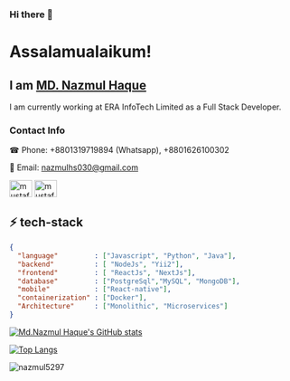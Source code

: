 ### Hi there 👋

<!--
**mashru020/mashru020** is a ✨ _special_ ✨ repository because its `README.md` (this file) appears on your GitHub profile.

Here are some ideas to get you started:

- 🔭 I’m currently working on ...
- 🌱 I’m currently learning ...
- 👯 I’m looking to collaborate on ...
- 🤔 I’m looking for help with ...
- 💬 Ask me about ...
- 📫 How to reach me: ...
- 😄 Pronouns: ...
- ⚡ Fun fact: ...
-->
# Assalamualaikum! 

## I am <a href="https://nazmul5297.github.io/ProtFolio/">MD. Nazmul Haque</a>

I am currently working at ERA InfoTech Limited as a Full Stack Developer.

<h3 align="left">Contact Info</h3>
☎ Phone: +8801319719894 (Whatsapp), +8801626100302

📨 Email: nazmulhs030@gmail.com
<p align="left">

<a href="https://www.linkedin.com/in/nazmul-haque-3530901b8/" target="blank"><img align="center" src="https://raw.githubusercontent.com/rahuldkjain/github-profile-readme-generator/master/src/images/icons/Social/linked-in-alt.svg" alt="mustafiz171" height="30" width="40" /></a>
<a href="https://www.facebook.com/nazmul.abir.37/" target="blank"><img align="center" src="https://raw.githubusercontent.com/rahuldkjain/github-profile-readme-generator/master/src/images/icons/Social/facebook.svg" alt="mustafizur.rahman171" height="30" width="40" /></a>
</p>

## ⚡ tech-stack
```json
{
  "language"         : ["Javascript", "Python", "Java"],
  "backend"          : [ "NodeJs", "Yii2"],
  "frontend"         : [ "ReactJs", "NextJs"],
  "database"         : ["PostgreSql","MySQL", "MongoDB"],
  "mobile"           : ["React-native"],
  "containerization" : ["Docker"],
  "Architecture"     : ["Monolithic", "Microservices"]
}
```

[![Md.Nazmul Haque's GitHub stats](https://github-readme-stats.vercel.app/api?username=nazmul5297&show_icons=true&theme=onedark&count_private=true&findTotalCommits=true&hide=contribs)](https://github.com/nazmul5297/github-readme-stats)

[![Top Langs](https://github-readme-stats.vercel.app/api/top-langs/?username=nazmul5297&show_icons=true&theme=onedark&count_private=true&layout=compact&langs_count=10)](https://github.com/nazmul5297/github-readme-stats)

<p><img align="center" src="https://github-readme-streak-stats.herokuapp.com/?user=nazmul5297&theme=onedark" alt="nazmul5297" /></p>

